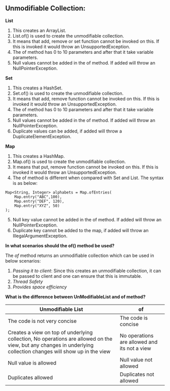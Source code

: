 Unmodifiable Collection:
------------------------
**List**
1. This creates an ArrayList.
2. List.of() is used to create the unmodifiable collection.
3. It means that add, remove or set function cannot be invoked on this. If this is invoked it would throw an UnsupportedException.
4. The of method has 0 to 10 parameters and after that it take variable parameters.
5. Null values cannot be added in the of method. If added will throw an NullPointerException.

**Set**
1. This creates a HashSet.
2. Set.of() is used to create the unmodifiable collection.
3. It means that add, remove function cannot be invoked on this. If this is invoked it would throw an UnsupportedException.
4. The of method has 0 to 10 parameters and after that it take variable parameters.
5. Null values cannot be added in the of method. If added will throw an NullPointerException.
6. Duplicate values can be added, if added will throw a DuplicateElementException.

**Map**
1. This creates a HashMap.
2. Map.of() is used to create the unmodifiable collection.
3. It means that put, remove function cannot be invoked on this. If this is invoked it would throw an UnsupportedException.
4. The of method is different when compared with Set and List. The syntax is as below:
```
Map<String, Integer> alphabets = Map.ofEntries(
    Map.entry("ABC",100),
    Map.entry("DEF", 120),
    Map.entry("XYZ", 50)
);
```
5. Null key value cannot be added in the of method. If added will throw an NullPointerException.
6. Duplicate key cannot be added to the map, if added will throw an IllegalArgumentException.

**In what scenarios should the of() method be used?**

The *of* method returns an unmodifiable collection which can be used in below scenarios:
1. *Passing it to client*: Since this creates an unmodifiable collection, it can be passed to client and one can ensure that this is immutable.
2. *Thread Safety*
3. *Provides space efficiency* 

**What is the difference between UnModifiableList and of method?**

| Unmodifiable List      | of                |
|------------------------|-------------------|
|The code is not very concise| The code is concise |
|Creates a view on top of underlying collection, No operations are allowed on the view, but any changes in underlying collection changes will show up in the view | No operations are allowed and its not a view |
|Null value is allowed | Null value not allowed|
|Duplicates allowed | Duplicates not allowed|

